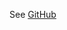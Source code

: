 See [GitHub](https://github.com/TheThingsNetwork/docs/blob/master/technical_information/network_specifications/docs/handler.md)